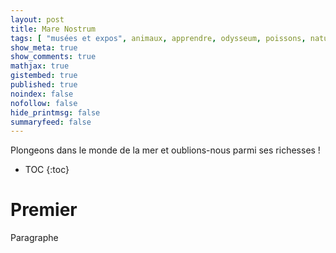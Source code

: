 ```yaml
---
layout: post
title: Mare Nostrum
tags: [ "musées et expos", animaux, apprendre, odysseum, poissons, nature ]
show_meta: true
show_comments: true
mathjax: true
gistembed: true
published: true
noindex: false
nofollow: false
hide_printmsg: false
summaryfeed: false
---
```


Plongeons dans le monde de la mer et oublions-nous parmi ses richesses !

* TOC
{:toc}

# Premier

Paragraphe

<!--
vim: spell spelllang=fr
-->
